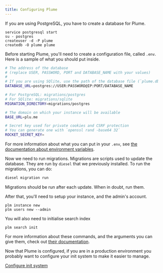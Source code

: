 ```yaml
---
title: Configuring Plume
---
```


If you are using PostgreSQL, you have to create a database for Plume.

```
service postgresql start
su - postgres
createuser -d -P plume
createdb -O plume plume
```

Before starting Plume, you'll need to create a configuration file, called `.env`.
Here is a sample of what you should put inside.

```bash
# The address of the database
# (replace USER, PASSWORD, PORT and DATABASE_NAME with your values)
#
# If you are using SQlite, use the path of the database file (`plume.db` for instance)
DATABASE_URL=postgres://USER:PASSWORD@IP:PORT/DATABASE_NAME

# For PostgreSQL: migrations/postgres
# For SQlite: migrations/sqlite
MIGRATION_DIRECTORY=migrations/postgres

# The domain on which your instance will be available
BASE_URL=plu.me

# Secret key used for private cookies and CSRF protection
# You can generate one with `openssl rand -base64 32`
ROCKET_SECRET_KEY=
```

For more information about what you can put in your `.env`,
see [the documentation about environment variables](/environment).

Now we need to run migrations. Migrations are scripts used to update
the database. They are run by `diesel` that we previously installed.
To run the migrations, you can do:

```bash
diesel migration run
```

Migrations should be run after each update. When in doubt, run them.

After that, you'll need to setup your instance, and the admin's account.

```
plm instance new
plm users new --admin
```

You will also need to initialise search index

```
plm search init
```

For more information about these commands, and the arguments you can give them,
check out [their documentation](/CLI).

Now that Plume is configured, if you are in a production environment you probably
want to configure your init system to make it easier to manage.

<a class="action" href="/installation/init">Configure init system</a>